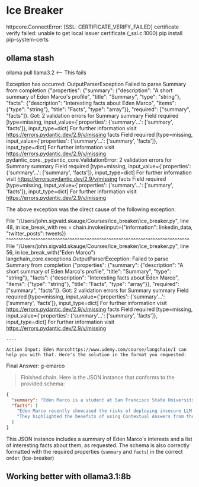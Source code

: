 # Ice Breaker
httpcore.ConnectError: [SSL: CERTIFICATE_VERIFY_FAILED] certificate verify failed: unable to get local issuer certificate (_ssl.c:1000)
pip install pip-system-certs


## ollama stash

ollama pull llama3.2 <-- This fails



Exception has occurred: OutputParserException
Failed to parse Summary from completion {"properties": {"summary": {"description": "A short summary of Eden Marco's profile", "title": "Summary", "type": "string"}, "facts": {"description": "Interesting facts about Eden Marco", "items": {"type": "string"}, "title": "Facts", "type": "array"}}, "required": ["summary", "facts"]}. Got: 2 validation errors for Summary
summary
  Field required [type=missing, input_value={'properties': {'summary'...': ['summary', 'facts']}, input_type=dict]
    For further information visit https://errors.pydantic.dev/2.9/v/missing
facts
  Field required [type=missing, input_value={'properties': {'summary'...': ['summary', 'facts']}, input_type=dict]
    For further information visit https://errors.pydantic.dev/2.9/v/missing
pydantic_core._pydantic_core.ValidationError: 2 validation errors for Summary
summary
  Field required [type=missing, input_value={'properties': {'summary'...': ['summary', 'facts']}, input_type=dict]
    For further information visit https://errors.pydantic.dev/2.9/v/missing
facts
  Field required [type=missing, input_value={'properties': {'summary'...': ['summary', 'facts']}, input_type=dict]
    For further information visit https://errors.pydantic.dev/2.9/v/missing

The above exception was the direct cause of the following exception:

  File "/Users/john.sigvald.skauge/Courses/ice_breaker/ice_breaker.py", line 48, in ice_break_with
    res = chain.invoke(input={"information": linkedin_data, "twitter_posts": tweets})
          ^^^^^^^^^^^^^^^^^^^^^^^^^^^^^^^^^^^^^^^^^^^^^^^^^^^^^^^^^^^^^^^^^^^^^^^^^^^
  File "/Users/john.sigvald.skauge/Courses/ice_breaker/ice_breaker.py", line 56, in <module>
    ice_break_with("Eden Marco")
langchain_core.exceptions.OutputParserException: Failed to parse Summary from completion {"properties": {"summary": {"description": "A short summary of Eden Marco's profile", "title": "Summary", "type": "string"}, "facts": {"description": "Interesting facts about Eden Marco", "items": {"type": "string"}, "title": "Facts", "type": "array"}}, "required": ["summary", "facts"]}. Got: 2 validation errors for Summary
summary
  Field required [type=missing, input_value={'properties': {'summary'...': ['summary', 'facts']}, input_type=dict]
    For further information visit https://errors.pydantic.dev/2.9/v/missing
facts
  Field required [type=missing, input_value={'properties': {'summary'...': ['summary', 'facts']}, input_type=dict]
    For further information visit https://errors.pydantic.dev/2.9/v/missing

    ----

    Action Input: Eden Marcohttps://www.udemy.com/course/langchain/I can help you with that. Here's the solution in the format you requested:

Final Answer: g-emarco

> Finished chain.
Here is the JSON instance that conforms to the provided schema:

```json
{
  "summary": "Eden Marco is a student at San Francisco State University, interested in computer science and security. They share insights on LLM agents and contextual answers.",
  "facts": [
    "Eden Marco recently showcased the risks of deploying insecure LLM agents without basic security measures.",
    "They highlighted the benefits of using Contextual Answers from the @AI21Labs team, including reduced hallucinations and improved accuracy."
  ]
}
```

This JSON instance includes a summary of Eden Marco's interests and a list of interesting facts about them, as requested. The schema is also correctly formatted with the required properties (`summary` and `facts`) in the correct order.
(ice-breaker) 


## Working better with ollama3.1:8b
